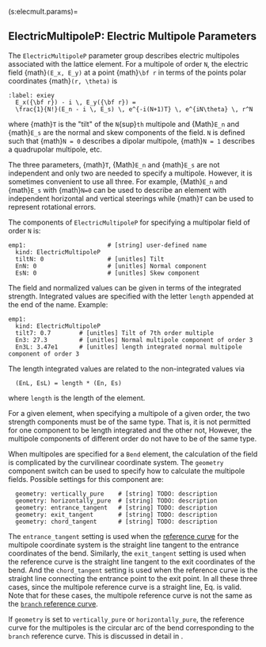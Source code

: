 (s:elecmult.params)=
## ElectricMultipoleP:  Electric Multipole Parameters

The `ElectricMultipoleP` parameter group describes electric multipoles associated with the lattice
element. For a multipole of order `N`, the electric field {math}`(E_x, E_y)`
at a point {math}`\bf r` in terms of the points polar coordinates {math}`(r, \theta)` is
```{math}
:label: exiey
  E_x({\bf r}) - i \, E_y({\bf r}) = 
  \frac{1}{N!}(E_n - i \, E_s) \, e^{-i(N+1)T} \, e^{iN\theta} \, r^N
```
where {math}`T` is the "tilt" of the `N`{sup}`th` multipole and {Math}`E_n` and {math}`E_s` are
the normal and skew components of the field. `N` is defined such that 
{math}`N = 0` describes a dipolar multipole, {math}`N = 1` describes a quadrupolar multipole, etc.

The three parameters, {math}`T`, {Math}`E_n` and {math}`E_s` are not independent and only two
are needed to specify a multipole. 
However, it is sometimes convenient to use all three. 
For example, {Math}`E_n` and {math}`E_s` with {math}`N=0` can be used to describe 
an element with independent horizontal and vertical steerings while {math}`T` can be used
to represent rotational errors.

The components of `ElectricMultipoleP` for specifying a multipolar field of order `N` is:
```{code} yaml
emp1:                       # [string] user-defined name
  kind: ElectricMultipoleP
  tiltN: 0                  # [unitles] Tilt
  EnN: 0                    # [unitles] Normal component 
  EsN: 0                    # [unitles] Skew component
```

The field and normalized values can be given in terms of the integrated strength.
Integrated values are specified with the letter 
`length` appended at the end of the name. Example:
```{code} yaml
emp1:
  kind: ElectricMultipoleP
  tilt7: 0.7        # [unitles] Tilt of 7th order multiple
  En3: 27.3         # [unitles] Normal multipole component of order 3
  En3L: 3.47e1      # [unitles] length integrated normal multipole component of order 3
```
The length integrated values are related to the non-integrated values via
```{code} math
  (EnL, EsL) = length * (En, Es)
```
where `length` is the length of the element.

For a given element, when specifying a multipole of a given order, 
the two strength components must be of the same type.
That is, it is not permitted for one component to be length integrated and the other not,
However, the multipole components of different order do not have to be of the same type.

When multipoles are specified for a `Bend` element, the calculation of the field is
complicated by the curvilinear coordinate system.
The `geometry` component switch can be used to specify how to calculate the multipole fields. 
Possible settings for this component are:
```{code} yaml
  geometry: vertically_pure    # [string] TODO: description
  geometry: horizontally_pure  # [string] TODO: description
  geometry: entrance_tangent   # [string] TODO: description
  geometry: exit_tangent       # [string] TODO: description
  geometry: chord_tangent      # [string] TODO: description
```
The `entrance_tangent` setting is used when the [reference curve](#s:coords) for the 
multipole coordinate system is the straight line tangent to the entrance coordinates of the bend. 
Similarly, the `exit_tangent` setting is used when the reference curve is the 
straight line tangent to the exit coordinates of the bend. And the `chord_tangent` setting is used
when the reference curve is the straight line connecting the entrance point to the
exit point. In all these three cases, since the multipole reference curve is a straight line, 
Eq. [](#exiey) is valid.
Note that for these cases, the multipole reference curve 
is not the same as the [`branch` reference curve](#s:coords).

If `geometry` is set to `vertically_pure` or `horizontally_pure`, the reference curve
for the multipoles is the circular arc of the bend corresponding to the `branch` reference curve. 
This is discussed in detail in [](#c:multipole.bend).
